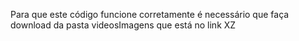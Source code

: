 Para que este código funcione corretamente é necessário que faça download da pasta videosImagens que está no link XZ